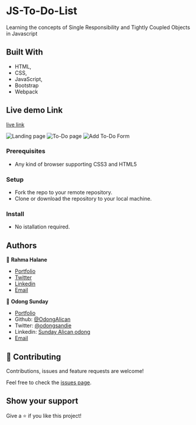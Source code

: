 # JS-To-Do-List
Learning the concepts of Single Responsibility and Tightly Coupled Objects in Javascript

## Built With

- HTML,
- CSS,
- JavaScript,
- Bootstrap
- Webpack

## Live demo Link

[live link](https://rawcdn.githack.com/OdongAlican/JS-To-Do-List/3a86b65dc66bbd7be54e098d4dd2f6db1ce57300/dist/index.html)

![Landing page](1.png)
![To-Do page](2.png)
![Add To-Do Form](3.png)

### Prerequisites

- Any kind of browser supporting CSS3 and HTML5

### Setup

- Fork the repo to your remote repository.
- Clone or download the repository to your local machine.

### Install

- No istallation required.


## Authors

👤 **Rahma Halane**

- [Portfolio](https://raw.githack.com/imahnama/my-portfolio/develop/index.html)
- [Twitter](https://twitter.com/halane_rahma)
- [Linkedin](https://www.linkedin.com/in/rahmahalane/)
- [Email](mailto:Halane.rahma@gmail.com )

👤 **Odong Sunday**

- [Portfolio](https://odongsunday.netlify.app/)
- Github: [@OdongAlican](https://github.com/OdongAlican)
- Twitter: [@odongsandie](https://twitter.com/odongsandie)
- Linkedin: [Sunday Alican odong](https://www.linkedin.com/in/sunday-alican-odong/)
- [Email](mailto:sandieo.2020@gmail.com)


## 🤝 Contributing

Contributions, issues and feature requests are welcome!

Feel free to check the [issues page](https://github.com/OdongAlican/JS-To-Do-List/issues).

## Show your support

Give a ⭐️ if you like this project!
